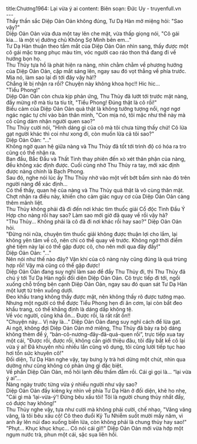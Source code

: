 title:Chương1964: Lại vừa ý ai
content:
Biên soạn: Đức Uy - truyenfull.vn<br>---<br>Thấy thần sắc Diệp Oản Oản không đúng, Tư Dạ Hàn mở miệng hỏi: "Sao vậy?"<br>Diệp Oản Oản vừa đưa một tay lên che mặt, vừa thấp giọng nói, "Cô gái kia... là một vị đường chủ Không Sợ Minh bên em..."<br>Tư Dạ Hàn thuận theo tầm mắt của Diệp Oản Oản nhìn sang, thấy được một cô gái mặc trang phục màu tím, vóc người cao ráo thon thả đang đi về hướng bọn họ.<br>Thu Thủy tựa hồ là phát hiện ra nàng, nhìn chằm chằm về phương hướng của Diệp Oản Oản, cặp mắt sáng lên, ngay sau đó vọt thẳng về phía trước.<br>Mịa nó, làm sao lại đi tới đây vậy hả!?<br>Chẳng lẽ bị nhận ra rồi? Chuyện này không khoa học!! Hic hic…<br>"Tiểu Phong!"<br>Diệp Oản Oản còn chưa kịp phản ứng, Thu Thủy đã lướt tới trước mặt nàng, đầy mừng rỡ mà tíu ta tíu tít, "Tiểu Phong! Đúng thật là cô rồi!"<br>Biểu cảm của Diệp Oản Oản quả thật là không tưởng tượng nổi, ngơ ngơ ngác ngác tự chỉ vào bản thân mình, "Con mịa nó, tôi mặc như thế này mà cô cũng dám nhận người quen sao?"<br>Thu Thủy cười nói, "Hình dáng gì của cô mà tôi chưa từng thấy chứ! Cô lừa gạt người khác thì coi như xong đi, còn muốn lừa cả tôi sao?"<br>Diệp Oản Oản: "..."<br>Không ngờ quan hệ giữa nàng và Thu Thủy đã tốt tới trình độ có hóa ra tro cũng có thể nhận ra.<br>Ban đầu, Bắc Đẩu và Thất Tinh thay phiên đến xò xét thân phận của nàng, đều không xác định được. Cuối cùng nhờ Thu Thủy ra tay, mới xác định được nàng chính là Bạch Phong.<br>Sau đó, nghe nói lúc ấy Thu Thủy nhờ vào một vết bớt bẩm sinh nào đó trên người nàng để xác định…<br>Có thể thấy, quan hệ của nàng và Thu Thủy quả thật là vô cùng thân mật.<br>Chợt nhận ra điều này, khiến cho cảm giác nguy cơ của Diệp Oản Oản càng thêm mãnh liệt.<br>Thu Thủy không phải đã đi đến nơi khác tìm thuốc giải Cổ độc Tình Đầu Ý Hợp cho nàng rồi hay sao? Làm sao mới giờ đã quay về rồi vậy hả?<br>"Thu Thủy... Không phải là cô đã đi nơi khác rồi hay sao?" Diệp Oản Oản hỏi.<br>"Đừng nói nữa, chuyện tìm thuốc giải không được thuận lợi cho lắm, lại không yên tâm về cô, nên chỉ có thể quay về trước. Không ngờ thời điểm ghé tiệm này lại có thể gặp được cô, cho nên mới qua đây đấy!"<br>Diệp Oản Oản: "..."<br>Nên nói như thế nào đây? Vận khí của cô nàng này cũng đúng là quá trùng hợp rồi! Vậy mà cũng có thể gặp được!<br>Diệp Oản Oản đang suy nghĩ làm sao để đẩy Thu Thủy đi, thì Thu Thủy đã chú ý tới Tư Dạ Hàn ngồi đối diện Diệp Oản Oản. Cô trực tiếp đi tới, ngồi xuống chỗ trống bên cạnh Diệp Oản Oản, ngay sau đó quan sát Tư Dạ Hàn một lượt từ trên xuống dưới.<br>Đeo khẩu trang không thấy được mặt, nên không thấy rõ được tướng mạo.<br>Nhưng một người có thể được Tiểu Phong hẹn đi ăn cơm, lại còn bắt đeo khẩu trang, có thể khẳng định là dáng dấp không tệ.<br>Về vóc người, cũng khá ổn... Được rồi, là rất rất ổn!!<br>"Chuyện này... Vị này là..." Diệp Oản Oản đang suy nghĩ cách để lừa gạt.<br>Ai ngờ, không đợi Diệp Oản Oản mở miệng, Thu Thủy đã bày ra bộ dáng không thèm để ý, “bản-cô-nương-đây-đã-quá-quen rồi”, trực tiếp xua tay một cái, "Được rồi, được rồi, không cần giới thiệu đâu, tôi đây bất kể cô lại vừa ý ai! Đã khuyên nhủ nhiều lần cũng vô dụng, tôi cũng lười tiếp tục hao hơi tổn sức khuyên cô!"<br>Đối diện, Tư Dạ Hàn nghe vậy, tay bưng ly trà hơi dừng một chút, nhìn qua dường như cũng không có phản ứng gì đặc biệt.<br>Về phần Diệp Oản Oản, mồ hôi lạnh đều thấm đẫm rồi. Cái gì gọi là… “lại vừa ý ai”...<br>Nàng ngày trước từng vừa ý nhiều người như vậy sao?<br>Diệp Oản Oản đầy kiêng kỵ nhìn về phía Tư Dạ Hàn ở đối diện, khẽ ho nhẹ, "Cái gì mà ‘lại-vừa-ý’! Đừng bêu xấu tôi! Tôi là người chung thủy nhất đấy, có được hay không!"<br>Thu Thủy nghe vậy, tựa như cười mà không phải cười, chế nhạo, "Vâng vâng vâng, là tôi bêu xấu cô! Cô theo đuổi Kỷ Tu Nhiễm suốt mười mấy năm, vì anh ấy lên núi đao xuống biển lửa, còn không phải là chung thủy hay sao!"<br>"Phụt... Khục khục khục... Cô nói cái gì!!" Diệp Oản Oản mới vừa hớp một ngụm nước trà, phun một cái, sặc sụa liên hồi.